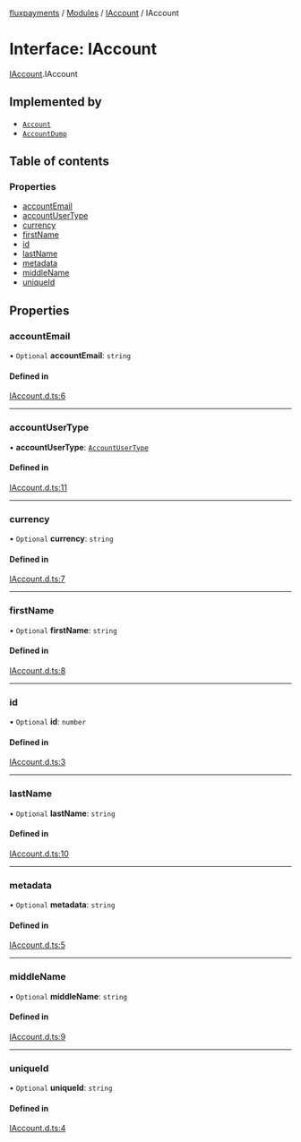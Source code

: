 [fluxpayments](../README.md) / [Modules](../modules.md) / [IAccount](../modules/IAccount.md) / IAccount

# Interface: IAccount

[IAccount](../modules/IAccount.md).IAccount

## Implemented by

- [`Account`](../classes/Account.Account.md)
- [`AccountDump`](../classes/AccountDump.AccountDump.md)

## Table of contents

### Properties

- [accountEmail](IAccount.IAccount.md#accountemail)
- [accountUserType](IAccount.IAccount.md#accountusertype)
- [currency](IAccount.IAccount.md#currency)
- [firstName](IAccount.IAccount.md#firstname)
- [id](IAccount.IAccount.md#id)
- [lastName](IAccount.IAccount.md#lastname)
- [metadata](IAccount.IAccount.md#metadata)
- [middleName](IAccount.IAccount.md#middlename)
- [uniqueId](IAccount.IAccount.md#uniqueid)

## Properties

### accountEmail

• `Optional` **accountEmail**: `string`

#### Defined in

[IAccount.d.ts:6](https://github.com/fluxpayments1/fluxpayments_api_ts/blob/78e8be0f64a53d79657f3b6468d4899325fbcdc5/src/types/flux_types/IAccount.d.ts#L6)

___

### accountUserType

• **accountUserType**: [`AccountUserType`](../enums/AccountUserType.AccountUserType.md)

#### Defined in

[IAccount.d.ts:11](https://github.com/fluxpayments1/fluxpayments_api_ts/blob/78e8be0f64a53d79657f3b6468d4899325fbcdc5/src/types/flux_types/IAccount.d.ts#L11)

___

### currency

• `Optional` **currency**: `string`

#### Defined in

[IAccount.d.ts:7](https://github.com/fluxpayments1/fluxpayments_api_ts/blob/78e8be0f64a53d79657f3b6468d4899325fbcdc5/src/types/flux_types/IAccount.d.ts#L7)

___

### firstName

• `Optional` **firstName**: `string`

#### Defined in

[IAccount.d.ts:8](https://github.com/fluxpayments1/fluxpayments_api_ts/blob/78e8be0f64a53d79657f3b6468d4899325fbcdc5/src/types/flux_types/IAccount.d.ts#L8)

___

### id

• `Optional` **id**: `number`

#### Defined in

[IAccount.d.ts:3](https://github.com/fluxpayments1/fluxpayments_api_ts/blob/78e8be0f64a53d79657f3b6468d4899325fbcdc5/src/types/flux_types/IAccount.d.ts#L3)

___

### lastName

• `Optional` **lastName**: `string`

#### Defined in

[IAccount.d.ts:10](https://github.com/fluxpayments1/fluxpayments_api_ts/blob/78e8be0f64a53d79657f3b6468d4899325fbcdc5/src/types/flux_types/IAccount.d.ts#L10)

___

### metadata

• `Optional` **metadata**: `string`

#### Defined in

[IAccount.d.ts:5](https://github.com/fluxpayments1/fluxpayments_api_ts/blob/78e8be0f64a53d79657f3b6468d4899325fbcdc5/src/types/flux_types/IAccount.d.ts#L5)

___

### middleName

• `Optional` **middleName**: `string`

#### Defined in

[IAccount.d.ts:9](https://github.com/fluxpayments1/fluxpayments_api_ts/blob/78e8be0f64a53d79657f3b6468d4899325fbcdc5/src/types/flux_types/IAccount.d.ts#L9)

___

### uniqueId

• `Optional` **uniqueId**: `string`

#### Defined in

[IAccount.d.ts:4](https://github.com/fluxpayments1/fluxpayments_api_ts/blob/78e8be0f64a53d79657f3b6468d4899325fbcdc5/src/types/flux_types/IAccount.d.ts#L4)
